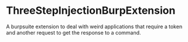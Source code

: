 # ThreeStepInjectionBurpExtension
A burpsuite extension to deal with weird applications that require a token and another request to get the response to a command.
